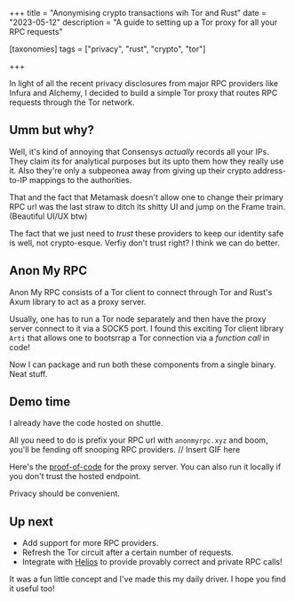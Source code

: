 +++
title = "Anonymising crypto transactions wih Tor and Rust"
date = "2023-05-12"
description = "A guide to setting up a Tor proxy for all your RPC requests"

[taxonomies]
tags = ["privacy", "rust", "crypto", "tor"]

+++

In light of all the recent privacy disclosures from major RPC providers like Infura and Alchemy, I decided to build a simple Tor proxy that routes RPC requests through the Tor network.

## Umm but why?

Well, it's kind of annoying that Consensys *actually* records all your IPs. They claim its for analytical purposes but its upto them how they really use it. Also they're only a subpeonea away from giving up their crypto address-to-IP mappings to the authorities.

That and the fact that Metamask doesn't allow one to change their primary RPC url was the last straw to ditch its shitty UI and jump on the Frame train. (Beautiful UI/UX btw)

The fact that we just need to *trust* these providers to keep our identity safe is well, not crypto-esque. Verfiy don't trust right? I think we can do better.

## Anon My RPC

Anon My RPC consists of a Tor client to connect through Tor and Rust's Axum library to act as a proxy server.

Usually, one has to run a Tor node separately and then have the proxy server connect to it via a SOCK5 port. I found this exciting Tor client library `Arti` that allows one to bootsrrap a Tor connection via a *function call* in code!


Now I can package and run both these components from a single binary. Neat stuff.

## Demo time

I already have the code hosted on shuttle.

All you need to do is prefix your RPC url with `anonmyrpc.xyz` and boom, you'll be fending off snooping RPC providers.
// Insert GIF here

Here's the [proof-of-code](https://github.com/LeverCapital/anon-my-rpc) for the proxy server. You can also run it locally if you don't trust the hosted endpoint.

Privacy should be convenient.

## Up next

- Add support for more RPC providers.
- Refresh the Tor circuit after a certain number of requests.
- Integrate with [Helios](https://github.com/a16z/helios) to provide provably correct and private RPC calls!

It was a fun little concept and I've made this my daily driver. I hope you find it useful too!
